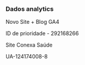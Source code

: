 ### Dados analytics

Novo Site + Blog GA4

ID de prioridade - 292168266

Site Conexa Saúde

UA-124174008-8












